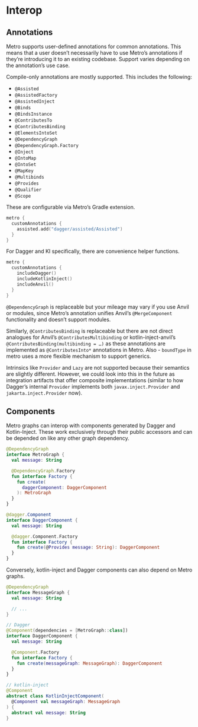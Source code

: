 # Interop

## Annotations

Metro supports user-defined annotations for common annotations. This means that a user doesn’t necessarily have to use Metro’s annotations if they’re introducing it to an existing codebase. Support varies depending on the annotation’s use case.

Compile-only annotations are mostly supported. This includes the following:

* `@Assisted`
* `@AssistedFactory`
* `@AssistedInject`
* `@Binds`
* `@BindsInstance`
* `@ContributesTo`
* `@ContributesBinding`
* `@ElementsIntoSet`
* `@DependencyGraph`
* `@DependencyGraph.Factory`
* `@Inject`
* `@IntoMap`
* `@IntoSet`
* `@MapKey`
* `@Multibinds`
* `@Provides`
* `@Qualifier`
* `@Scope`

These are configurable via Metro’s Gradle extension.

```kotlin
metro {
  customAnnotations {
    assisted.add("dagger/assisted/Assisted")
  }
}
```

For Dagger and KI specifically, there are convenience helper functions.

```kotlin
metro {
  customAnnotations {
    includeDagger()
    includeKotlinInject()
    includeAnvil()
  }
}
```

`@DependencyGraph` is replaceable but your mileage may vary if you use Anvil or modules, since Metro’s annotation unifies Anvil’s `@MergeComponent` functionality and doesn’t support modules.

Similarly, `@ContributesBinding` is replaceable but there are not direct analogues for Anvil’s `@ContributesMultibinding` or kotlin-inject-anvil’s `@ContributesBinding(multibinding = …)` as these annotations are implemented as `@ContributesInto*` annotations in Metro. Also - `boundType` in metro uses a more flexible mechanism to support generics.

Intrinsics like `Provider` and `Lazy` are not supported because their semantics are slightly different. However, we could look into this in the future as integration artifacts that offer composite implementations (similar to how Dagger’s internal `Provider` implements both `javax.inject.Provider` and `jakarta.inject.Provider` now).

## Components

Metro graphs can interop with components generated by Dagger and Kotlin-Inject. These work exclusively through their public accessors and can be depended on like any other graph dependency.

```kotlin
@DependencyGraph
interface MetroGraph {
  val message: String

  @DependencyGraph.Factory
  fun interface Factory {
    fun create(
      daggerComponent: DaggerComponent
    ): MetroGraph
  }
}

@dagger.Component
interface DaggerComponent {
  val message: String

  @dagger.Component.Factory
  fun interface Factory {
    fun create(@Provides message: String): DaggerComponent
  }
}
```

Conversely, kotlin-inject and Dagger components can also depend on Metro graphs.

```kotlin
@DependencyGraph
interface MessageGraph {
  val message: String

  // ...
}

// Dagger
@Component(dependencies = [MetroGraph::class])
interface DaggerComponent {
  val message: String

  @Component.Factory
  fun interface Factory {
    fun create(messageGraph: MessageGraph): DaggerComponent
  }
}

// kotlin-inject
@Component
abstract class KotlinInjectComponent(
  @Component val messageGraph: MessageGraph
) {
  abstract val message: String
}
```